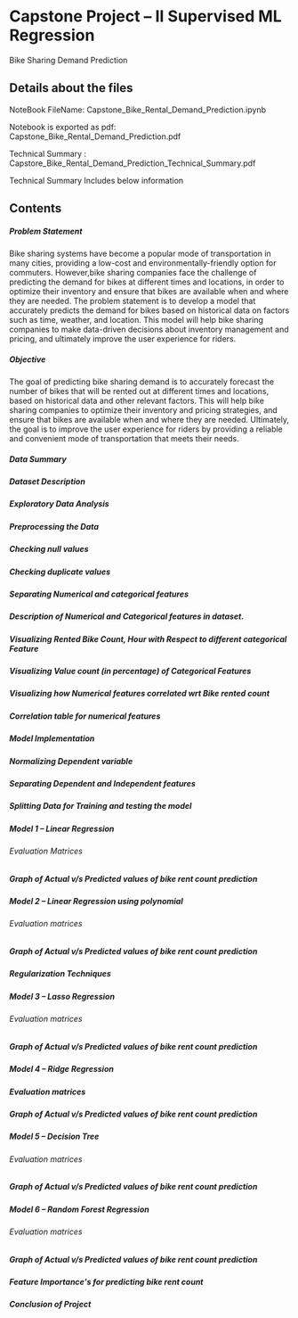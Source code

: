 # Capstone Project – II Supervised ML Regression

Bike Sharing Demand Prediction

## Details about the files
NoteBook FileName: Capstone_Bike_Rental_Demand_Prediction.ipynb

Notebook is exported as pdf: Capstone_Bike_Rental_Demand_Prediction.pdf

Technical Summary : Capstore_Bike_Rental_Demand_Prediction_Technical_Summary.pdf
 
Technical Summary Includes below information
## Contents

##### Problem Statement 
Bike sharing systems have become a popular mode of transportation in many cities, providing a low-cost and 
environmentally-friendly option for commuters. However,bike sharing companies face the challenge of predicting
the demand for bikes at different times and locations, in order to optimize their inventory and ensure that bikes are
available when and where they are needed. The problem statement is to develop a model that accurately predicts the demand for bikes based on
historical data on factors such as time, weather, and location. This model will help bike sharing companies to make data-driven decisions about inventory management and pricing, and ultimately improve the user experience for riders.

##### Objective
The goal of predicting bike sharing demand is to accurately forecast the number of bikes that will be rented
out at different times and locations, based on historical data and other relevant factors. This will help bike sharing
companies to optimize their inventory and pricing strategies, and ensure that bikes are available when and
where they are needed. Ultimately, the goal is to improve the user experience for riders by providing a reliable and
convenient mode of transportation that meets their needs.

##### Data Summary
##### Dataset Description
##### Exploratory Data Analysis 
##### Preprocessing the Data
##### Checking null values
##### Checking duplicate values
##### Separating Numerical and categorical features
##### Description of Numerical and Categorical features in dataset.
##### Visualizing Rented Bike Count, Hour with Respect to different categorical Feature
##### Visualizing Value count (in percentage) of Categorical Features
##### Visualizing how Numerical features correlated wrt Bike rented count
##### Correlation table for numerical features
##### Model Implementation
##### Normalizing Dependent variable
##### Separating Dependent and Independent features
##### Splitting Data for Training and testing the model
##### Model 1 – Linear Regression
###### Evaluation Matrices
##### Graph of Actual v/s Predicted values of bike rent count prediction
##### Model 2 – Linear Regression using polynomial
###### Evaluation matrices
##### Graph of Actual v/s Predicted values of bike rent count prediction
##### Regularization Techniques
##### Model 3 – Lasso Regression
###### Evaluation matrices
##### Graph of Actual v/s Predicted values of bike rent count prediction
##### Model 4 – Ridge Regression
##### Evaluation matrices
##### Graph of Actual v/s Predicted values of bike rent count prediction
##### Model 5 – Decision Tree
###### Evaluation matrices
##### Graph of Actual v/s Predicted values of bike rent count prediction
##### Model 6 – Random Forest Regression
###### Evaluation matrices
##### Graph of Actual v/s Predicted values of bike rent count prediction
##### Feature Importance's for predicting bike rent count
##### Conclusion of Project

